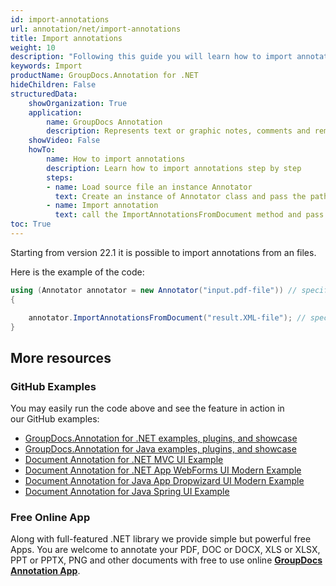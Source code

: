 ```yaml
---
id: import-annotations
url: annotation/net/import-annotations
title: Import annotations
weight: 10
description: "Following this guide you will learn how to import annotation using GroupDocs.Annotation for .NET API."
keywords: Import
productName: GroupDocs.Annotation for .NET
hideChildren: False
structuredData:
    showOrganization: True
    application:    
        name: GroupDocs Annotation
        description: Represents text or graphic notes, comments and remarks attached to a specific part of the content of the document using C#
    showVideo: False
    howTo:
        name: How to import annotations
        description: Learn how to import annotations step by step
        steps:
        - name: Load source file an instance Annotator
          text: Create an instance of Annotator class and pass the path to the file with annotations.
        - name: Import annotation
          text: call the ImportAnnotationsFromDocument method and pass it the path to the XML file.
toc: True
---
```


Starting from version 22.1 it is possible to import annotations from an files.

Here is the example of the code:

```csharp
using (Annotator annotator = new Annotator("input.pdf-file")) // specify the path to the file with the annotated
{

	annotator.ImportAnnotationsFromDocument("result.XML-file"); // specify the path to the result XML file
}
```

## More resources
### GitHub Examples
You may easily run the code above and see the feature in action in our GitHub examples:
*   [GroupDocs.Annotation for .NET examples, plugins, and showcase](https://github.com/groupdocs-annotation/GroupDocs.Annotation-for-.NET)
*   [GroupDocs.Annotation for Java examples, plugins, and showcase](https://github.com/groupdocs-annotation/GroupDocs.Annotation-for-Java)
*   [Document Annotation for .NET MVC UI Example](https://github.com/groupdocs-annotation/GroupDocs.Annotation-for-.NET-MVC) 
*   [Document Annotation for .NET App WebForms UI Modern Example](https://github.com/groupdocs-annotation/GroupDocs.Annotation-for-.NET-WebForms)
*   [Document Annotation for Java App Dropwizard UI Modern Example](https://github.com/groupdocs-annotation/GroupDocs.Annotation-for-Java-Dropwizard)
*   [Document Annotation for Java Spring UI Example](https://github.com/groupdocs-annotation/GroupDocs.Annotation-for-Java-Spring)
### Free Online App
Along with full-featured .NET library we provide simple but powerful free Apps.
You are welcome to annotate your PDF, DOC or DOCX, XLS or XLSX, PPT or PPTX, PNG and other documents with free to use online **[GroupDocs Annotation App](https://products.groupdocs.app/annotation)**.
